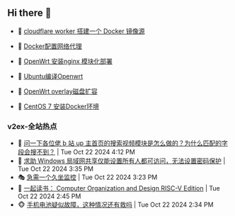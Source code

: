 ## Hi there 👋

<!--
**dkyg666/dkyg666** is a ✨ _special_ ✨ repository because its `README.md` (this file) appears on your GitHub profile.

Here are some ideas to get you started:

- 🔭 I’m currently working on ...
- 🌱 I’m currently learning ...
- 👯 I’m looking to collaborate on ...
- 🤔 I’m looking for help with ...
- 💬 Ask me about ...
- 📫 How to reach me: ...
- 😄 Pronouns: ...
- ⚡ Fun fact: ...
-->

<!-- BLOG-POST-LIST:START -->
- 🦩 [cloudflare worker 搭建一个 Docker 镜像源](http://blog.1996099.xyz/archives/cloudflare-worker-da-jian-yi-ge-docker-jing-xiang-zhan) 

- 🚦 [Docker配置网络代理](http://blog.1996099.xyz/archives/dockerpei-zhi-wang-luo-dai-li) 

- 🫶 [OpenWrt 安装nginx 模块化部署](http://blog.1996099.xyz/archives/openwrt-an-zhuang-nginx-mo-kuai-hua-bu-shu) 

- 🦄 [Ubuntu编译Openwrt](http://blog.1996099.xyz/archives/ubuntuzi-bian-yi-openwrt) 

- 🐻 [OpenWrt overlay磁盘扩容](http://blog.1996099.xyz/archives/openwrt-overlay) 

- 🤖 [CentOS 7 安装Docker环境](http://blog.1996099.xyz/archives/centos-docker) 
<!-- BLOG-POST-LIST:END -->

### v2ex-全站热点
<!-- v2ex:START -->
- 🥸 [问一下各位佬 b 站 up 主首页的搜索视频模块是怎么做的？为什么匹配的字段会搜不到？](https://www.v2ex.com/t/1082716#reply0) | Tue Oct 22 2024 4:12 PM
- 🤗 [求助 Windows 局域网共享仅能设置所有人都可访问，无法设置密码保护](https://www.v2ex.com/t/1082711#reply1) | Tue Oct 22 2024 3:35 PM
- 🎭 [急需一个久坐监控](https://www.v2ex.com/t/1082707#reply11) | Tue Oct 22 2024 3:23 PM
- 🥷 [一起读书： Computer Organization and Design RISC-V Edition](https://www.v2ex.com/t/1082698#reply0) | Tue Oct 22 2024 2:45 PM
- 🐵 [手机电池疑似故障，这种情况还有救吗](https://www.v2ex.com/t/1082695#reply4) | Tue Oct 22 2024 2:34 PM<!-- v2ex:END -->

